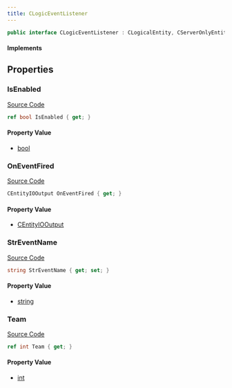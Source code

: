 ```yaml
---
title: CLogicEventListener
---
```


```csharp
public interface CLogicEventListener : CLogicalEntity, CServerOnlyEntity, CBaseEntity, CEntityInstance, ISchemaClass<CEntityInstance>, ISchemaClass<CBaseEntity>, ISchemaClass<CServerOnlyEntity>, ISchemaClass<CLogicalEntity>, ISchemaClass<CLogicEventListener>, ISchemaField, ISchemaClass, INativeHandle
```

#### Implements

## Properties

### IsEnabled

[Source Code](https://github.com/swiftly-solution/swiftlys2/blob/main/managed/src/SwiftlyS2.Generated/Schemas/Interfaces/CLogicEventListener.cs#L19)

```csharp
ref bool IsEnabled { get; }
```

#### Property Value

- [bool](https://learn.microsoft.com/dotnet/api/system.boolean)

### OnEventFired

[Source Code](https://github.com/swiftly-solution/swiftlys2/blob/main/managed/src/SwiftlyS2.Generated/Schemas/Interfaces/CLogicEventListener.cs#L23)

```csharp
CEntityIOOutput OnEventFired { get; }
```

#### Property Value

- [CEntityIOOutput](/docs/api/shared/schemadefinitions/centityiooutput)

### StrEventName

[Source Code](https://github.com/swiftly-solution/swiftlys2/blob/main/managed/src/SwiftlyS2.Generated/Schemas/Interfaces/CLogicEventListener.cs#L17)

```csharp
string StrEventName { get; set; }
```

#### Property Value

- [string](https://learn.microsoft.com/dotnet/api/system.string)

### Team

[Source Code](https://github.com/swiftly-solution/swiftlys2/blob/main/managed/src/SwiftlyS2.Generated/Schemas/Interfaces/CLogicEventListener.cs#L21)

```csharp
ref int Team { get; }
```

#### Property Value

- [int](https://learn.microsoft.com/dotnet/api/system.int32)

